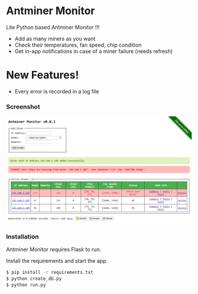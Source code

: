 # Antminer Monitor

Lite Python based Antminer Monitor !!!

  - Add as many miners as you want
  - Check their temperatures, fan speed, chip condition
  - Get in-app notifications in case of a miner failure (needs refresh)

# New Features!

  - Every error is recorded in a log file

### Screenshot

![Alt text](/app/static/images/screenshot_v0.0.1.png?raw=true "Screenshot v0.0.1")

### Installation

Antminer Monitor requires Flask to run.

Install the requirements and start the app.

```sh
$ pip install -r requirements.txt
$ python create_db.py
$ python run.py
```
